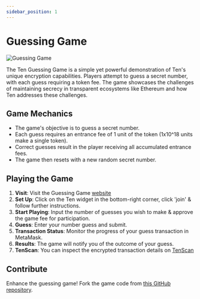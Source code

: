```yaml
---
sidebar_position: 1
---
```

# Guessing Game

![Guessing Game](../assets/guessing-game.png)

The Ten Guessing Game is a simple yet powerful demonstration of Ten's unique encryption capabilities. Players attempt to guess a secret number, with each guess requiring a token fee. The game showcases the challenges of maintaining secrecy in transparent ecosystems like Ethereum and how Ten addresses these challenges.

## **Game Mechanics**

- The game's objective is to guess a secret number.
- Each guess requires an entrance fee of 1 unit of the token (1x10^18 units make a single token).
- Correct guesses result in the player receiving all accumulated entrance fees.
- The game then resets with a new random secret number.

## **Playing the Game**

1. **Visit**: Visit the Guessing Game [website](https://guessing-game-with-widget.vercel.app/)
2. **Set Up**: Click on the Ten widget in the bottom-right corner, click 'join' & follow further instructions.
3. **Start Playing**: Input the number of guesses you wish to make & approve the game fee for participation.
4. **Guess**: Enter your number guess and submit.
5. **Transaction Status**: Monitor the progress of your guess transaction in MetaMask.
6. **Results**: The game will notify you of the outcome of your guess.
7. **TenScan**: You can inspect the encrypted transaction details on [TenScan](https://testnet.obscuroscan.io/)

## **Contribute**

Enhance the guessing game! Fork the game code from [this GitHub repository](#).